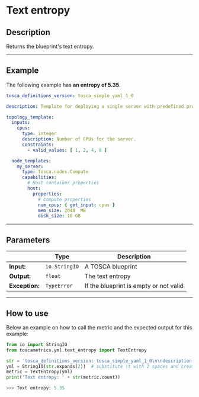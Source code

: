 # Text entropy

## Description

Returns the blueprint's text entropy.

---

## Example
The following example has **an entropy of 5.35**.

``` yaml
tosca_definitions_version: tosca_simple_yaml_1_0

description: Template for deploying a single server with predefined properties.

topology_template:
  inputs:
    cpus:
      type: integer
      description: Number of CPUs for the server.
      constraints:
        - valid_values: [ 1, 2, 4, 8 ]

  node_templates:
    my_server:
      type: tosca.nodes.Compute
      capabilities:
        # Host container properties
        host:
          properties:
            # Compute properties
            num_cpus: { get_input: cpus }
            mem_size: 2048  MB
            disk_size: 10 GB
```

---

## Parameters


|   | **Type** | **Description** |
|---|---|---|
**Input:**| `io.StringIO`| A TOSCA blueprint|
**Output:**| `float`| The text entropy|
**Exception:**| `TypeError`| If the blueprint is empty or not valid |

---

## How to use



Below an example on how to call the metric and the expected output for this example:

```python
from io import StringIO
from toscametrics.yml.text_entropy import TextEntropy

str = 'tosca_definitions_version: tosca_simple_yaml_1_0\n\ndescription: Template for deploying a single server with predefined properties.\n\ntopology_template:\n  inputs:\n    cpus:\n      type: integer\n      description: Number of CPUs for the server.\n      constraints:\n        - valid_values: [ 1, 2, 4, 8 ]\n\n  node_templates:\n    my_server:\n      type: tosca.nodes.Compute\n      capabilities:\n        # Host container properties\n        host:\n          properties:\n            # Compute properties\n            num_cpus: { get_input: cpus }\n            mem_size: 2048  MB\n            disk_size: 10 GB'
yml = StringIO(str.expands(2))  # substitute \t with 2 spaces and create the StringIO object
metric = TextEntropy(yml)
print('Text entropy: ' + str(metric.count))

>>> Text entropy: 5.35
```
